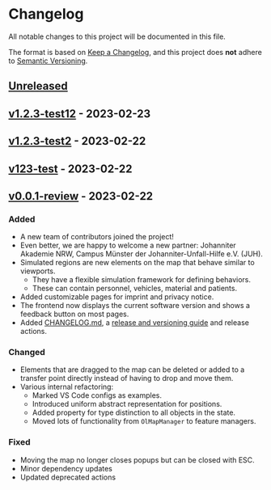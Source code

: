 # Changelog

All notable changes to this project will be documented in this file.

The format is based on [Keep a Changelog](https://keepachangelog.com/en/1.0.0/),
and this project does **not** adhere to [Semantic Versioning](https://semver.org/spec/v2.0.0.html).

## [Unreleased]

## [v1.2.3-test12] - 2023-02-23

## [v1.2.3-test2] - 2023-02-22

## [v123-test] - 2023-02-22

## [v0.0.1-review] - 2023-02-22

### Added

-   A new team of contributors joined the project!
-   Even better, we are happy to welcome a new partner: Johanniter Akademie NRW, Campus Münster der Johanniter-Unfall-Hilfe e.V. (JUH).
-   Simulated regions are new elements on the map that behave similar to viewports.
    -   They have a flexible simulation framework for defining behaviors.
    -   These can contain personnel, vehicles, material and patients.
-   Added customizable pages for imprint and privacy notice.
-   The frontend now displays the current software version and shows a feedback button on most pages.
-   Added [CHANGELOG.md](./CHANGELOG.md), a [release and versioning guide](./README.md#releases) and release actions.

### Changed

-   Elements that are dragged to the map can be deleted or added to a transfer point directly instead of having to drop and move them.
-   Various internal refactoring:
    -   Marked VS Code configs as examples.
    -   Introduced uniform abstract representation for positions.
    -   Added property for type distinction to all objects in the state.
    -   Moved lots of functionality from `OlMapManager` to feature managers.

### Fixed

-   Moving the map no longer closes popups but can be closed with ESC.
-   Minor dependency updates
-   Updated deprecated actions

[Unreleased]: https://github.com/Nils1729/digital-fuesim-manv/compare/v1.2.3-test12...HEAD

[v1.2.3-test12]: https://github.com/Nils1729/digital-fuesim-manv/compare/v1.2.3-test2...v1.2.3-test12

[v1.2.3-test2]: https://github.com/Nils1729/digital-fuesim-manv/compare/v123-test...v1.2.3-test2

[v123-test]: https://github.com/Nils1729/digital-fuesim-manv/compare/v0.0.1-review...v123-test

[v0.0.1-review]: https://github.com/Nils1729/digital-fuesim-manv/compare/7908fccc27ce7e89d05ed9c4be186d33c92601f4...v0.0.1-review
